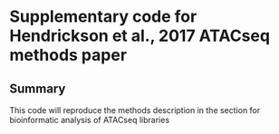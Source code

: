 # Supplementary code for Hendrickson et al., 2017 ATACseq methods paper

## Summary

This code will reproduce the methods description in the section for bioinformatic analysis of ATACseq libraries
